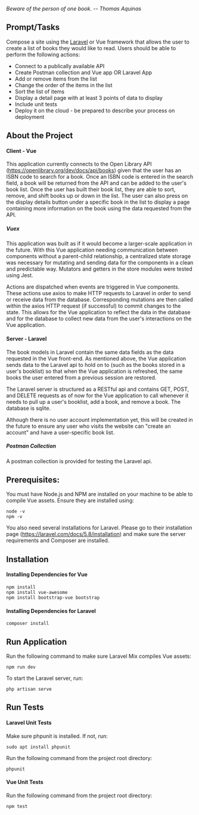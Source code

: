 *Beware of the person of one book. -- Thomas Aquinas*
## Prompt/Tasks
Compose a site using the [Laravel](https://laravel.com/) or Vue framework that allows the user to create a list of books they would like to read. Users should be able to perform the following actions:
* Connect to a publically available API
* Create Postman collection and Vue app OR Laravel App 
* Add or remove items from the list
* Change the order of the items in the list
* Sort the list of items
* Display a detail page with at least 3 points of data to display
* Include unit tests
* Deploy it on the cloud - be prepared to describe your process on deployment

## About the Project
#### Client - Vue
This application currently connects to the Open Library API (https://openlibrary.org/dev/docs/api/books) given that the user has an ISBN code to search for a book. Once an ISBN code is entered in the search field, a book will be returned from the API and can be added to the user's book list. Once the user has built their book list, they are able to sort, remove, and shift books up or down in the list. The user can also press on the display details button under a specific book in the list to display a page containing more information on the book using the data requested from the API. 

##### Vuex
This application was built as if it would become a larger-scale application in the future. With this Vue application needing communication between components without a parent-child relationship, a centralized state storage was necessary for mutating and sending data for the components in a clean and predictable way. Mutators and getters in the store modules were tested using Jest.

Actions are dispatched when events are triggered in Vue components. These actions use axios to make HTTP requests to Laravel in order to send or receive data from the database. Corresponding mutations are then called within the axios HTTP request (if successful) to commit changes to the state. This allows for the Vue application to reflect the data in the database and for the database to collect new data from the user's interactions on the Vue application.

#### Server - Laravel
The book models in Laravel contain the same data fields as the data requested in the Vue front-end. As mentioned above, the Vue application sends data to the Laravel api to hold on to (such as the books stored in a user's booklist) so that when the Vue application is refreshed, the same books the user entered from a previous session are restored. 

The Laravel server is structured as a RESTful api and contains GET, POST, and DELETE requests as of now for the Vue application to call whenever it needs to pull up a user's booklist, add a book, and remove a book. The database is sqlite.

Although there is no user account implementation yet, this will be created in the future to ensure any user who visits the website can "create an account" and have a user-specific book list.

##### Postman Collection
A postman collection is provided for testing the Laravel api.

## Prerequisites:
You must have Node.js and NPM are installed on your machine to be able to compile Vue assets. Ensure they are installed using:
```
node -v
npm -v
```
You also need several installations for Laravel. Please go to their installation page (https://laravel.com/docs/5.8/installation) and make sure the server requirements and Composer are installed.

## Installation
#### Installing Dependencies for Vue
```
npm install
npm install vue-awesome
npm install bootstrap-vue bootstrap
```
#### Installing Dependencies for Laravel
```
composer install
```

## Run Application
Run the following command to make sure Laravel Mix compiles Vue assets:
```
npm run dev
```
To start the Laravel server, run: 
```
php artisan serve
```
## Run Tests
#### Laravel Unit Tests
Make sure phpunit is installed. If not, run:
```
sudo apt install phpunit
```
Run the following command from the project root directory:
```
phpunit
```

#### Vue Unit Tests
Run the following command from the project root directory:
```
npm test
```
